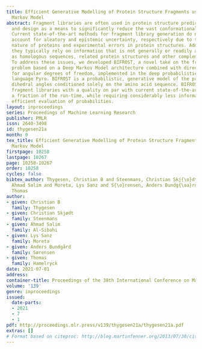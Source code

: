 ```yaml
---
title: Efficient Generative Modelling of Protein Structure Fragments using a Deep
  Markov Model
abstract: Fragment libraries are often used in protein structure prediction, simulation
  and design as a means to significantly reduce the vast conformational search space.
  Current state-of-the-art methods for fragment library generation do not properly
  account for aleatory and epistemic uncertainty, respectively due to the dynamic
  nature of proteins and experimental errors in protein structures. Additionally,
  they typically rely on information that is not generally or readily available, such
  as homologous sequences, related protein structures and other complementary information.
  To address these issues, we developed BIFROST, a novel take on the fragment library
  problem based on a Deep Markov Model architecture combined with directional statistics
  for angular degrees of freedom, implemented in the deep probabilistic programming
  language Pyro. BIFROST is a probabilistic, generative model of the protein backbone
  dihedral angles conditioned solely on the amino acid sequence. BIFROST generates
  fragment libraries with a quality on par with current state-of-the-art methods at
  a fraction of the run-time, while requiring considerably less information and allowing
  efficient evaluation of probabilities.
layout: inproceedings
series: Proceedings of Machine Learning Research
publisher: PMLR
issn: 2640-3498
id: thygesen21a
month: 0
tex_title: Efficient Generative Modelling of Protein Structure Fragments using a Deep
  Markov Model
firstpage: 10258
lastpage: 10267
page: 10258-10267
order: 10258
cycles: false
bibtex_author: Thygesen, Christian B and Steenmans, Christian Skj{\o}dt and Al-Sibahi,
  Ahmad Salim and Moreta, Lys Sanz and S{\o}rensen, Anders Bundg{\aa}rd and Hamelryck,
  Thomas
author:
- given: Christian B
  family: Thygesen
- given: Christian Skjødt
  family: Steenmans
- given: Ahmad Salim
  family: Al-Sibahi
- given: Lys Sanz
  family: Moreta
- given: Anders Bundgård
  family: Sørensen
- given: Thomas
  family: Hamelryck
date: 2021-07-01
address:
container-title: Proceedings of the 38th International Conference on Machine Learning
volume: '139'
genre: inproceedings
issued:
  date-parts:
  - 2021
  - 7
  - 1
pdf: http://proceedings.mlr.press/v139/thygesen21a/thygesen21a.pdf
extras: []
# Format based on citeproc: http://blog.martinfenner.org/2013/07/30/citeproc-yaml-for-bibliographies/
---
```

